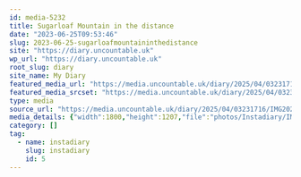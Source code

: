 ```yaml
---
id: media-5232
title: Sugarloaf Mountain in the distance
date: "2023-06-25T09:53:46"
slug: 2023-06-25-sugarloafmountaininthedistance
site: "https://diary.uncountable.uk"
wp_url: "https://diary.uncountable.uk"
root_slug: diary
site_name: My Diary
featured_media_url: "https://media.uncountable.uk/diary/2025/04/03231716/IMG20230625105346-edited.webp"
featured_media_srcset: "https://media.uncountable.uk/diary/2025/04/03231716/IMG20230625105346-edited-300x201.webp 300w, https://media.uncountable.uk/diary/2025/04/03231716/IMG20230625105346-edited-1024x687.webp 1024w, https://media.uncountable.uk/diary/2025/04/03231716/IMG20230625105346-edited-150x150.webp 150w, https://media.uncountable.uk/diary/2025/04/03231716/IMG20230625105346-edited-640x429.webp 640w, https://media.uncountable.uk/diary/2025/04/03231716/IMG20230625105346-edited.webp 1800w"
type: media
source_url: "https://media.uncountable.uk/diary/2025/04/03231716/IMG20230625105346-edited.webp"
media_details: {"width":1800,"height":1207,"file":"photos/Instadiary/IMG20230625105346-edited.webp","filesize":167616,"sizes":{"medium":{"file":"IMG20230625105346-edited-300x201.webp","width":300,"height":201,"filesize":16506,"mime_type":"image/webp","source_url":"https://media.uncountable.uk/diary/2025/04/03231716/IMG20230625105346-edited-300x201.webp"},"large":{"file":"IMG20230625105346-edited-1024x687.webp","width":1024,"height":687,"filesize":122622,"mime_type":"image/webp","source_url":"https://media.uncountable.uk/diary/2025/04/03231716/IMG20230625105346-edited-1024x687.webp"},"thumbnail":{"file":"IMG20230625105346-edited-150x150.webp","width":150,"height":150,"filesize":6464,"mime_type":"image/webp","source_url":"https://media.uncountable.uk/diary/2025/04/03231716/IMG20230625105346-edited-150x150.webp"},"mobwidth":{"file":"IMG20230625105346-edited-640x429.webp","width":640,"height":429,"filesize":61332,"mime_type":"image/webp","source_url":"https://media.uncountable.uk/diary/2025/04/03231716/IMG20230625105346-edited-640x429.webp"},"full":{"file":"IMG20230625105346-edited.webp","width":1800,"height":1207,"mime_type":"image/webp","source_url":"https://media.uncountable.uk/diary/2025/04/03231716/IMG20230625105346-edited.webp"}},"image_meta":{"aperture":"0","credit":"","camera":"","caption":"","created_timestamp":"0","copyright":"","focal_length":"0","iso":"0","shutter_speed":"0","title":"","orientation":"0","keywords":[]}}
category: []
tag:
  - name: instadiary
    slug: instadiary
    id: 5
---
```


